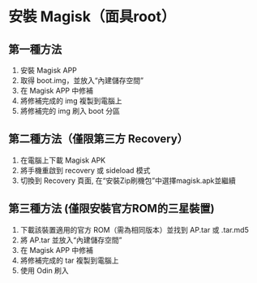 # 安裝 Magisk（面具root）

## 第一種方法
1. 安裝 Magisk APP
1. 取得 boot.img，並放入“內建儲存空間”
2. 在 Magisk APP 中修補
3. 將修補完成的 img 複製到電腦上
4. 將修補完的 img 刷入 boot 分區

## 第二種方法（僅限第三方 Recovery）
1. 在電腦上下載 Magisk APK
2. 將手機重啟到 recovery 或 sideload 模式
3. 切換到 Recovery 頁面, 在“安裝Zip刷機包”中選擇magisk.apk並繼續

## 第三種方法 (僅限安裝官方ROM的三星裝置)
1. 下載該裝置適用的官方 ROM（需為相同版本）並找到 AP.tar 或 .tar.md5
2. 將 AP.tar 並放入“內建儲存空間”
3. 在 Magisk APP 中修補
4. 將修補完成的 tar 複製到電腦上
5. 使用 Odin 刷入